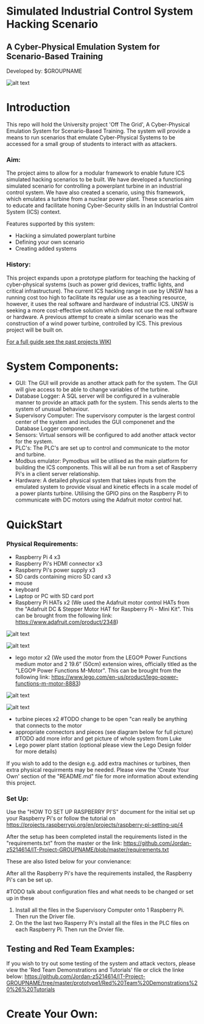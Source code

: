 # Simulated Industrial Control System Hacking Scenario
## A Cyber-Physical Emulation System for Scenario-Based Training

Developed by: $GROUPNAME

![alt text](https://github.com/Jordan-z5214614/IT-Project-GROUPNAME/blob/master/Images%20of%20the%20Parts%20for%20the%20Project/Logo_Design.png)

# Introduction
This repo will hold the University project 'Off The Grid', A Cyber-Physical Emulation System for Scenario-Based Training. 
The system will provide a means to run scenarios that emulate Cyber-Physical Systems to be accessed for a small group of students to interact with as attackers. 

### Aim:

The project aims to allow for a modular framework to enable future ICS simulated hacking scenarios to be built. We have developed a functioning simulated scenario for controlling a powerplant turbine in an industrial control system. We have also created a scenario, using this framework, which emulates a turbine from a nuclear power plant. These scenarios aim to educate and facilitate honing Cyber-Security skills in an Industrial Control System (ICS) context. 

Features supported by this system:
- Hacking a simulated powerplant turbine
- Defining your own scenario
- Creating added systems

### History:

This project expands upon a prototype platform for teaching the hacking of cyber-physical systems (such as power grid devices, traffic lights, and critical infrastructure). The current ICS hacking range in use by UNSW has a running cost too high to facilitate its regular use as a teaching resource, however, it uses the real software and hardware of industrial ICS. UNSW is seeking a more cost-effective solution which does not use the real software or hardware. A previous attempt to create a similar scenario was the construction of a wind power turbine, controlled by ICS. This previous project will be built on. 

[For a full guide see the past projects WIKI](https://github.com/Mikaela199/IT-Project-2/wiki)




# System Components:

- GUI:
The GUI will provide as another attack path for the system. The GUI will give access to be able to change variables of the turbine.
- Database Logger:
A SQL server will be configured in a vulnerable manner to provide an attack path for the system. This sends alerts to the system of unusual behaviour.
- Supervisory Computer:
The supervisory computer is the largest control center of the system and includes the GUI componenet and the Database Logger component.
- Sensors:
Virtual sensors will be configured to add another attack vector for the system.
- PLC's:
The PLC's are set up to control and communicate to the motor and turbine. 
- Modbus emulator:
Pymodbus will be utilised as the main platform for building the ICS components. This will all be run from a set of Raspberry Pi's in a client server relationship.
- Hardware:
A detailed physical system that takes inputs from the emulated system to provide visual and kinetic effects in a scale model of a power plants turbine. Utilising the GPIO pins on the Raspberry Pi to communicate with DC motors using the Adafruit motor control hat. 





# QuickStart


 ### Physical Requirements:
 - Raspberry Pi 4 x3
 - Raspberry Pi's HDMI connector x3
 - Raspberry Pi's power supply x3
 - SD cards containing micro SD card x3
 - mouse 
 - keyboard
 - Laptop or PC with SD card port
 - Raspberry Pi HATs x2
(We used the Adafruit motor control HATs from the "Adafruit DC & Stepper Motor HAT for Raspberry Pi - Mini Kit". This can be brought from the following link: https://www.adafruit.com/product/2348)

![alt text](https://github.com/Jordan-z5214614/IT-Project-GROUPNAME/blob/master/Images%20of%20the%20Parts%20for%20the%20Project/Raspberry-Pi-Hat.JPG)

![alt text](https://github.com/Jordan-z5214614/IT-Project-GROUPNAME/blob/master/Images%20of%20the%20Parts%20for%20the%20Project/Raspberry-Pi-Hat-in-Use.JPG)

 - lego motor x2
(We used the motor from the LEGO® Power Functions medium motor and 2 19.6” (50cm) extension wires, officially titled as the "LEGO® Power Functions M-Motor". This can be brought from the following link: https://www.lego.com/en-us/product/lego-power-functions-m-motor-8883)

![alt text](https://github.com/Jordan-z5214614/IT-Project-GROUPNAME/blob/master/Images%20of%20the%20Parts%20for%20the%20Project/Lego-Motor.JPG)

![alt text](https://github.com/Jordan-z5214614/IT-Project-GROUPNAME/blob/master/Images%20of%20the%20Parts%20for%20the%20Project/Lego-Motor-in-Use.JPG)

 - turbine pieces x2 #TODO change to be open "can really be anything that connects to the motor
 - appropriate connectors and pieces (see diagram below for full picture) #TODO add more infor and get picture of whole system from Luke
 - Lego power plant station (optional please view the Lego Design folder for more details)
 
If you wish to add to the design e.g. add extra machines or turbines, then extra physical requirments may be needed. Please view the 'Create Your Own' section of the "README.md" file for more information about extending this project. 
 
### Set Up:

Use the "HOW TO SET UP RASPBERRY PI'S" document for the initial set up your Raspberry Pi's or follow the tutorial on https://projects.raspberrypi.org/en/projects/raspberry-pi-setting-up/4 
 
After the setup has been completed install the requirements listed in the "requirements.txt" from the master or the link:
https://github.com/Jordan-z5214614/IT-Project-GROUPNAME/blob/master/requirements.txt

These are also listed below for your convienance:



After all the Raspberry Pi's have the requirements installed, the Raspberry Pi's can be set up. 

#TODO talk about configuration files and what needs to be changed or set up in these

1) Install all the files in the Supervisory Computer onto 1 Raspberry Pi. Then run the Driver file.
2) On the the last two Rasperry Pi's install all the files in the PLC files on each Raspberry Pi. Then run the Drvier file.

## Testing and Red Team Examples:
If you wish to try out some testing of the system and attack vectors, please view the 'Red Team Demonstrations and Tutorials' file or click the linke below:
https://github.com/Jordan-z5214614/IT-Project-GROUPNAME/tree/master/prototype1/Red%20Team%20Demonstrations%20%26%20Tutorials


# Create Your Own:

 
